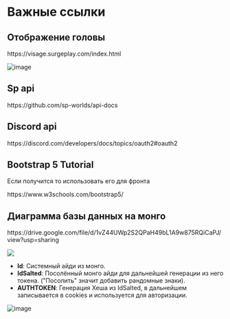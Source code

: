 




<!DOCTYPE html>
<html>
<head>
    <meta charset="UTF-8">
  
</head>
<body>

  
<h1>Важные ссылки</h1> 
<h2>Отображение головы</h2>
https://visage.surgeplay.com/index.html

   ![image](https://visage.surgeplay.com/head/512/Hepatir.png)
<h2>Sp api</h2>
https://github.com/sp-worlds/api-docs
<h2>Discord api </h2>
     https://discord.com/developers/docs/topics/oauth2#oauth2


<h2>Bootstrap 5 Tutorial </h2>
 <p>Если получится то использовать его для фронта</p>
     https://www.w3schools.com/bootstrap5/
<h2>Диаграмма базы данных на монго</h2>
     https://drive.google.com/file/d/1vZ44UWp2S2QPaH49bL1A9w875RQiCaPJ/view?usp=sharing

<img src="https://github.com/danilt2000/LuckyDiamond/assets/75219332/e3dd11b9-20d7-4d91-a27a-1df9353a05d4"></img>

- **Id**: Системный айди из монго.
- **IdSalted**: Посолённый монго айди для дальнейшей генерации из него токена. ("Посолить" значит добавить рандомные знаки).
- **AUTHTOKEN**: Генерация Хеша из IdSalted, в дальнейшем записывается в cookies и используется для авторизации.

![image](https://github.com/danilt2000/LuckyDiamond/assets/75219332/2e595cfe-19b9-412a-8fd4-e21669f02065)

</body>
</html>
 
